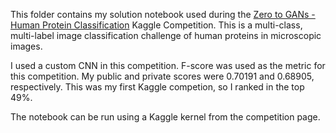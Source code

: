 This folder contains my solution notebook used during the [Zero to GANs - Human Protein Classification](https://www.kaggle.com/c/jovian-pytorch-z2g) 
Kaggle Competition. This is a multi-class, multi-label image classification challenge of human proteins in microscopic images. 

I used a custom CNN in this competition. F-score was used as the metric for this competition. 
My public and private scores were 0.70191 and 0.68905, respectively. This was my first Kaggle competion, so I ranked in the top 49%.

The notebook can be run using a Kaggle kernel from the competition page.
